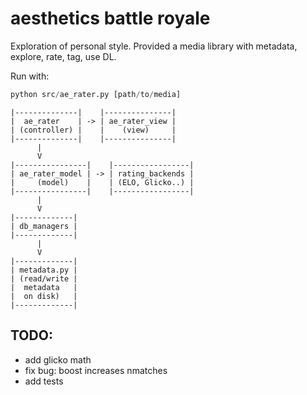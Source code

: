 # aesthetics battle royale

Exploration of personal style. Provided a media library with metadata, explore, rate, tag, use DL.

Run with:
```py
python src/ae_rater.py [path/to/media]
```

```
|--------------|    |---------------|
|  ae_rater    | -> | ae_rater_view |
| (controller) |    |    (view)     |
|--------------|    |---------------|
      |
      V
|----------------|    |-----------------|
| ae_rater_model | -> | rating_backends |
|     (model)    |    | (ELO, Glicko..) |
|----------------|    |-----------------|
      |
      V
|-------------|
| db_managers |
|-------------|
      |
      V
|-------------|
| metadata.py |
| (read/write |
|  metadata   |
|  on disk)   |
|-------------|
```

## TODO:
- add glicko math
- fix bug: boost increases nmatches
- add tests

